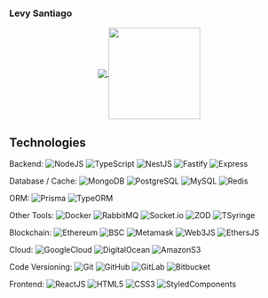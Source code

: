 ### Levy Santiago

<p align="center">
  <a href="https://github.com/levysantiago/github-readme-stats" target="_blank" rel="noopener noreferrer">
    <img align="center" src="https://github-readme-stats-levysantiago.vercel.app/api/top-langs/?username=levysantiago&layout=compact&&hide=java,assembly,plpgsql,c%2B%2B,php,perl,html,makefile&langs_count=6&count_private=true&theme=midnight-purple" />
  </a>
  <a href="https://github.com/levysantiago/github-readme-stats" target="_blank" rel="noopener noreferrer">
    <img align="center" height="165" src="https://github-readme-stats-levysantiago.vercel.app/api?username=levysantiago&count_private=true&show_icons=true&theme=midnight-purple" />
  </a>
</p>

## Technologies

Backend: ![NodeJS](https://img.shields.io/badge/-NodeJS-black?style=flat-square&logo=node.js)  ![TypeScript](https://img.shields.io/badge/-TypeScript-black?style=flat-square&logo=typescript) ![NestJS](https://img.shields.io/badge/-NestJS-black?style=flat-square&logo=nestjs) ![Fastify](https://img.shields.io/badge/-FastifyJS-black?style=flat-square&logo=fastify) ![Express](https://img.shields.io/badge/-ExpressJS-black?style=flat-square&logo=express)

Database / Cache: ![MongoDB](https://img.shields.io/badge/-MongoDB-black?style=flat-square&logo=mongodb) ![PostgreSQL](https://img.shields.io/badge/-PostgreSQL-black?style=flat-square&logo=postgresql) ![MySQL](https://img.shields.io/badge/-MySQL-black?style=flat-square&logo=mysql) ![Redis](https://img.shields.io/badge/-Redis-black?style=flat-square&logo=redis)

ORM: ![Prisma](https://img.shields.io/badge/-PrismaJS-black?style=flat-square&logo=prisma) ![TypeORM](https://img.shields.io/badge/-PrismaJS-black?style=flat-square&logo=TypeORM)

Other Tools: ![Docker](https://img.shields.io/badge/-Docker-black?style=flat-square&logo=docker) ![RabbitMQ](https://img.shields.io/badge/-RabbitMQ-black?style=flat-square&logo=rabbitmq) ![Socket.io](https://img.shields.io/badge/-SocketIo-black?style=flat-square&logo=socket.io) ![ZOD](https://img.shields.io/badge/-ZOD-black?style=flat-square&logo=zod) ![TSyringe](https://img.shields.io/badge/-TSyringe-black?style=flat-square&logo=tsyringe)

Blockchain: ![Ethereum](https://img.shields.io/badge/-Ethereum-black?style=flat-square&logo=ethereum) ![BSC](https://img.shields.io/badge/-BSC-black?style=flat-square&logo=binance) ![Metamask](https://img.shields.io/badge/-Metamask-black?style=flat-square&logo=metamask) ![Web3JS](https://img.shields.io/badge/-Web3JS-black?style=flat-square&logo=web3.js) ![EthersJS](https://img.shields.io/badge/-EthersJS-black?style=flat-square&logo=ethers.js)

Cloud: ![GoogleCloud](https://img.shields.io/badge/-GoogleCloud-black?style=flat-square&logo=googlecloud) ![DigitalOcean](https://img.shields.io/badge/-DigitalOcean-black?style=flat-square&logo=digitalocean)  ![AmazonS3](https://img.shields.io/badge/-AmazonS3-black?style=flat-square&logo=amazons3)

Code Versioning: ![Git](https://img.shields.io/badge/-Git-black?style=flat-square&logo=git) ![GitHub](https://img.shields.io/badge/-GitHub-black?style=flat-square&logo=github) ![GitLab](https://img.shields.io/badge/-GitLab-black?style=flat-square&logo=gitlab) ![Bitbucket](https://img.shields.io/badge/-Bitbucket-black?style=flat-square&logo=bitbucket)

Frontend: ![ReactJS](https://img.shields.io/badge/-ReactJS-black?style=flat-square&logo=react) ![HTML5](https://img.shields.io/badge/-HTML5-black?style=flat-square&logo=html5) ![CSS3](https://img.shields.io/badge/-CSS3-black?style=flat-square&logo=css3) ![StyledComponents](https://img.shields.io/badge/-StyledComponents-black?style=flat-square&logo=styledcomponents)
